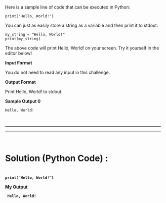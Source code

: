 Here is a sample line of code that can be executed in Python:

    print("Hello, World!")
You can just as easily store a string as a variable and then print it to stdout:

    my_string = "Hello, World!"
    print(my_string)
The above code will print Hello, World! on your screen. Try it yourself in the editor below!

**Input Format**

You do not need to read any input in this challenge.

**Output Format**

Print Hello, World! to stdout.

**Sample Output 0**

    Hello, World!

<br>

***
***

<br>

<H1> Solution (Python Code) : <H1>

<H4>
    
    print("Hello, World!")
  
  **My Output**
  
     Hello, World! 
  
 <H4>
     
